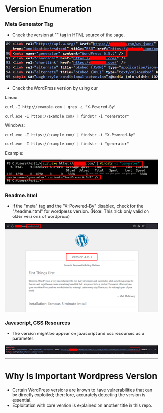 # Version Enumeration

### Meta Generator Tag
- Check the version at "<meta name="generator" content="WordPress version">" tag in HTML source of the page.

![Meta_tag](./img/meta_tag.png)

- Check the WordPress version by using curl

Linux:

```
curl -I http://example.com | grep -i "X-Powered-By"
```
```
curl.exe -I https://example.com/ | findstr -i "generator"
```

Windows:

```
curl.exe -I https://example.com/ | findstr -i "X-Powered-By"
```

```
curl.exe -I https://example.com/ | findstr -i "generator"
```

Example:

![Curl](./img/curl_example.png)



### Readme.html
- If the "meta" tag and the "X-Powered-By" disabled, check for the "/readme.html" for wordpress version. (Note: This trick only valid on older versions of wordpress)

![Readme](./img/readme_html.png)


### Javascript, CSS Resources
- The version might be appear on javascript and css resources as a parameter.

![Parameter](./img/parameter.png)

------------
# Why is Important Wordpress Version
- Certain WordPress versions are known to have vulnerabilities that can be directly exploited; therefore, accurately detecting the version is essential.
- Exploitation with core version is explained on another title in this repo.